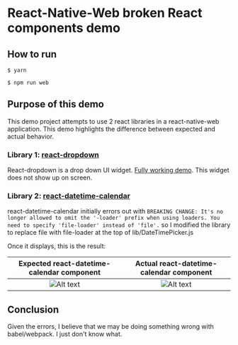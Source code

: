 # React-Native-Web broken React components demo

## How to run
```$ yarn```

```$ npm run web```
## Purpose of this demo
This demo project attempts to use 2 react libraries in a react-native-web application. This demo highlights the difference between expected and actual behavior.

### Library 1: [react-dropdown](https://github.com/fraserxu/react-dropdown)
React-dropdown is a drop down UI widget. [Fully working demo](http://fraserxu.me/react-dropdown/). This widget does not show up on screen.

### Library 2: [react-datetime-calendar](https://github.com/deepreact/react-datetime-calendar)
react-datetime-calendar initially errors out with ```BREAKING CHANGE: It's no longer allowed to omit the '-loader' prefix when using loaders.
You need to specify 'file-loader' instead of 'file'.``` so I modified the library to replace file with file-loader at the top of lib/DateTimePicker.js

Once it displays, this is the result:

Expected react-datetime-calendar component                                                  |  Actual react-datetime-calendar component
:------------------------------------------------------------------------------------------:|:----------------------------------------------------------------------------------------:
![Alt text](/source/screenshots/RDCexpected.png?raw=true "Expected react-datetime-calendar")|![Alt text](/source/screenshots/RDCactual.png?raw=true "Actual react-datetime-calendar")

## Conclusion
Given the errors, I believe that we may be doing something wrong with babel/webpack. I just don't know what.

